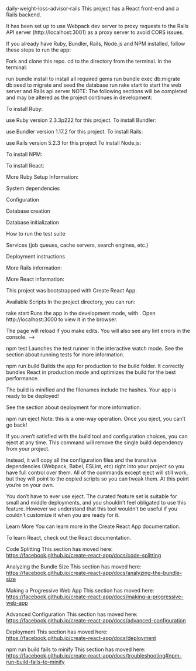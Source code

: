 daily-weight-loss-advisor-rails
This project has a React front-end and a Rails backend.

It has been set up to use Webpack dev server to proxy requests to the Rails API server (http://localhost:3001) as a proxy server to avoid CORS issues.

If you already have Ruby, Bundler, Rails, Node.js and NPM installed, follow these steps to run the app:

Fork and clone this repo. cd to the directory from the terminal. In the terminal:

run bundle install to install all required gems
run bundle exec db:migrate db:seed to migrate and seed the database
run rake start to start the web server and Rails api server
NOTE: The following sections will be completed and may be altered as the project continues in development:

To install Ruby:

use Ruby version 2.3.3p222 for this project.
To install Bundler:

use Bundler version 1.17.2 for this project.
To install Rails:

use Rails version 5.2.3 for this project
To install Node.js:

To install NPM:

To install React:

More Ruby Setup Information:

System dependencies

Configuration

Database creation

Database initialization

How to run the test suite

Services (job queues, cache servers, search engines, etc.)

Deployment instructions

More Rails information:

More React information:

This project was bootstrapped with Create React App.

Available Scripts
In the project directory, you can run:

rake start
Runs the app in the development mode, with .
Open http://localhost:3000 to view it in the browser.

The page will reload if you make edits.
You will also see any lint errors in the console. -->

npm test
Launches the test runner in the interactive watch mode.
See the section about running tests for more information.

npm run build
Builds the app for production to the build folder.
It correctly bundles React in production mode and optimizes the build for the best performance.

The build is minified and the filenames include the hashes.
Your app is ready to be deployed!

See the section about deployment for more information.

npm run eject
Note: this is a one-way operation. Once you eject, you can’t go back!

If you aren’t satisfied with the build tool and configuration choices, you can eject at any time. This command will remove the single build dependency from your project.

Instead, it will copy all the configuration files and the transitive dependencies (Webpack, Babel, ESLint, etc) right into your project so you have full control over them. All of the commands except eject will still work, but they will point to the copied scripts so you can tweak them. At this point you’re on your own.

You don’t have to ever use eject. The curated feature set is suitable for small and middle deployments, and you shouldn’t feel obligated to use this feature. However we understand that this tool wouldn’t be useful if you couldn’t customize it when you are ready for it.

Learn More
You can learn more in the Create React App documentation.

To learn React, check out the React documentation.

Code Splitting
This section has moved here: https://facebook.github.io/create-react-app/docs/code-splitting

Analyzing the Bundle Size
This section has moved here: https://facebook.github.io/create-react-app/docs/analyzing-the-bundle-size

Making a Progressive Web App
This section has moved here: https://facebook.github.io/create-react-app/docs/making-a-progressive-web-app

Advanced Configuration
This section has moved here: https://facebook.github.io/create-react-app/docs/advanced-configuration

Deployment
This section has moved here: https://facebook.github.io/create-react-app/docs/deployment

npm run build fails to minify
This section has moved here: https://facebook.github.io/create-react-app/docs/troubleshooting#npm-run-build-fails-to-minify